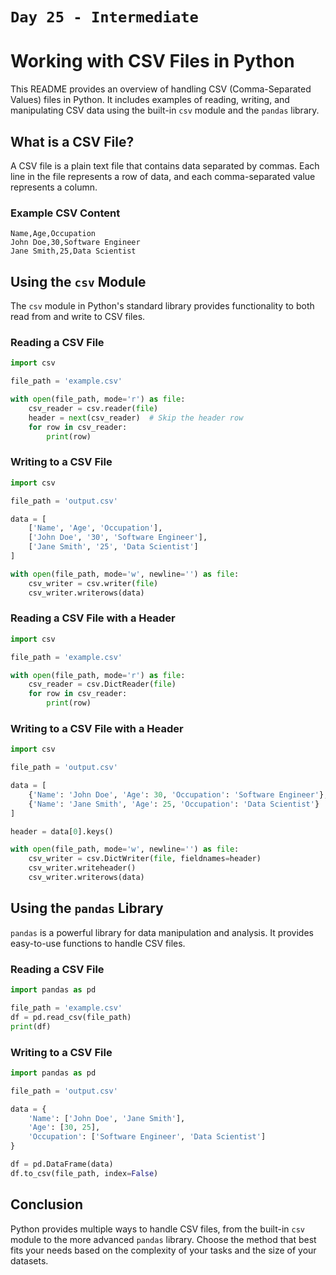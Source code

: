 # `Day 25 - Intermediate`

# Working with CSV Files in Python

This README provides an overview of handling CSV (Comma-Separated Values) files in Python. It includes examples of reading, writing, and manipulating CSV data using the built-in `csv` module and the `pandas` library.

## What is a CSV File?

A CSV file is a plain text file that contains data separated by commas. Each line in the file represents a row of data, and each comma-separated value represents a column.

### Example CSV Content

```
Name,Age,Occupation
John Doe,30,Software Engineer
Jane Smith,25,Data Scientist
```

## Using the `csv` Module

The `csv` module in Python's standard library provides functionality to both read from and write to CSV files.

### Reading a CSV File

```python
import csv

file_path = 'example.csv'

with open(file_path, mode='r') as file:
    csv_reader = csv.reader(file)
    header = next(csv_reader)  # Skip the header row
    for row in csv_reader:
        print(row)
```

### Writing to a CSV File

```python
import csv

file_path = 'output.csv'

data = [
    ['Name', 'Age', 'Occupation'],
    ['John Doe', '30', 'Software Engineer'],
    ['Jane Smith', '25', 'Data Scientist']
]

with open(file_path, mode='w', newline='') as file:
    csv_writer = csv.writer(file)
    csv_writer.writerows(data)
```

### Reading a CSV File with a Header

```python
import csv

file_path = 'example.csv'

with open(file_path, mode='r') as file:
    csv_reader = csv.DictReader(file)
    for row in csv_reader:
        print(row)
```

### Writing to a CSV File with a Header

```python
import csv

file_path = 'output.csv'

data = [
    {'Name': 'John Doe', 'Age': 30, 'Occupation': 'Software Engineer'},
    {'Name': 'Jane Smith', 'Age': 25, 'Occupation': 'Data Scientist'}
]

header = data[0].keys()

with open(file_path, mode='w', newline='') as file:
    csv_writer = csv.DictWriter(file, fieldnames=header)
    csv_writer.writeheader()
    csv_writer.writerows(data)
```

## Using the `pandas` Library

`pandas` is a powerful library for data manipulation and analysis. It provides easy-to-use functions to handle CSV files.

### Reading a CSV File

```python
import pandas as pd

file_path = 'example.csv'
df = pd.read_csv(file_path)
print(df)
```

### Writing to a CSV File

```python
import pandas as pd

file_path = 'output.csv'

data = {
    'Name': ['John Doe', 'Jane Smith'],
    'Age': [30, 25],
    'Occupation': ['Software Engineer', 'Data Scientist']
}

df = pd.DataFrame(data)
df.to_csv(file_path, index=False)
```

## Conclusion

Python provides multiple ways to handle CSV files, from the built-in `csv` module to the more advanced `pandas` library. Choose the method that best fits your needs based on the complexity of your tasks and the size of your datasets.
